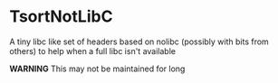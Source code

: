 # TsortNotLibC

A tiny libc like set of headers based on nolibc (possibly with bits from others) to help when a full libc isn't available

**WARNING** This may not be maintained for long
